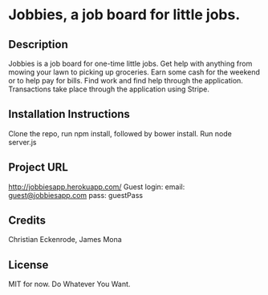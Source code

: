 **Jobbies**, a job board for little jobs.
=======

Description
-----------
Jobbies is a job board for one-time little jobs. Get help with anything from mowing your lawn to picking up groceries. Earn some cash for the weekend or to help pay for bills. Find work and find help through the application. Transactions take place through the application using Stripe.

Installation Instructions
-------------------------
Clone the repo, run npm install, followed by bower install. Run node server.js

Project URL
-----------
http://jobbiesapp.herokuapp.com/
Guest login:
email: guest@jobbiesapp.com
pass: guestPass

Credits
-------
Christian Eckenrode, James Mona

License 
-------
MIT for now. Do Whatever You Want.
